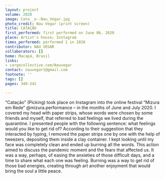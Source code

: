 ```yaml
---
layout: project
volume: 2020
image: Cata__o--Nau_Vegar.jpg
photo_credit: Nau Vegar (print screen)
title: CATAÇÃO
first_performed: first performed on June 06, 2020
place: Artist's house; Instagram
times_performed: performed 1 in 2020
contributor: NAU VEGAR
collaborators: []
home: Macapá, Brasil
links:
- cargocollective.com/Nauvegar
contact: nauvegar1@gmail.com
footnote: ''
tags: []
pages: 340-341

---
```


“Catação” (Picking) took place on Instagram into the online festival “Mizura em Rede” @mizura.performance – in the months of June and July 2020. I covered my head with paper strips, whose words were chosen by some friends and myself, that referred to bad feelings we lived during the quarantine. 
I presented people with the following sentence: what feelings would you like to get rid of? According to their suggestion that they interacted by typing, I removed the paper strips one by one with the help of tweezers, depositing them inside a clay container. I kept looking until my face was completely clean and ended up burning all the words. This action aimed to discuss the pandemic moment and the fears that affected us. It was a way, perhaps, of easing the anxieties of those difficult days, and a time to share what each one was feeling. Burning was a way to get rid of those bad energies, creating through art another enjoyment that would bring the soul a little peace.
